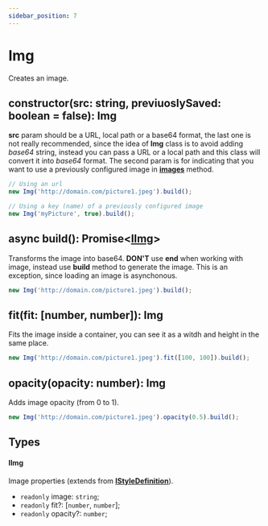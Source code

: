 ```yaml
---
sidebar_position: 7
---
```


# Img

Creates an image.

## constructor(src: string, previuoslySaved: boolean = false): Img

**src** param should be a URL, local path or a base64 format, the last one is not really recommended, since the idea of **Img** class is to avoid adding *base64* string, instead you can pass a URL or a local path and this class will convert it into *base64* format. The second param is for indicating that you want to use a previously configured image in **[images](../document-definition.md#imagesimages-recordstring-iimg--string-void)** method.

```typescript
// Using an url
new Img('http://domain.com/picture1.jpeg').build();

// Using a key (name) of a previously configured image
new Img('myPicture', true).build();
```

## async build(): Promise<[IImg](#iimg)\>

Transforms the image into base64. **DON'T** use **end** when working with image, instead use **build** method to generate the image. This is an exception, since loading an image is asynchonous.

```typescript
new Img('http://domain.com/picture1.jpeg').build();
```

## fit(fit: [number, number]): Img

Fits the image inside a container, you can see it as a witdh and height in the same place.

```typescript
new Img('http://domain.com/picture1.jpeg').fit([100, 100]).build();
```

## opacity(opacity: number): Img

Adds image opacity (from 0 to 1).

```typescript
new Img('http://domain.com/picture1.jpeg').opacity(0.5).build();
```

## Types

#### IImg

Image properties (extends from **[IStyleDefinition](../style-definition.md#istyledefinition)**).

* `readonly` image: `string`;
* `readonly` fit?: [`number`, `number`];
* `readonly` opacity?: `number`;
